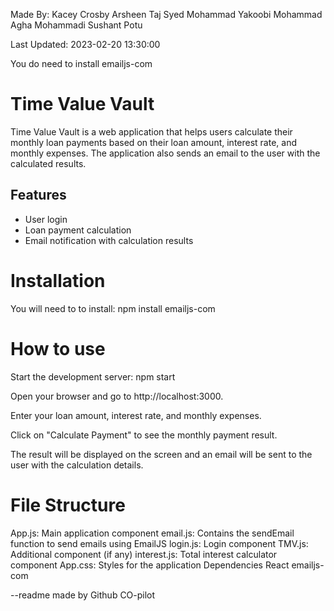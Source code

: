 Made By: 
Kacey Crosby
Arsheen Taj Syed
Mohammad Yakoobi
Mohammad Agha Mohammadi
Sushant Potu

Last Updated:  2023-02-20 13:30:00






You do need to install emailjs-com


# Time Value Vault

Time Value Vault is a web application that helps users calculate their monthly loan payments based on their loan amount, interest rate, and monthly expenses. The application also sends an email to the user with the calculated results.

## Features

- User login
- Loan payment calculation
- Email notification with calculation results

# Installation

You will need to to install: npm install emailjs-com

# How to use
Start the development server: npm start

Open your browser and go to http://localhost:3000.

Enter your loan amount, interest rate, and monthly expenses.

Click on "Calculate Payment" to see the monthly payment result.

The result will be displayed on the screen and an email will be sent to the user with the calculation details.


# File Structure
App.js: Main application component
email.js: Contains the sendEmail function to send emails using EmailJS
login.js: Login component
TMV.js: Additional component (if any)
interest.js: Total interest calculator component
App.css: Styles for the application
Dependencies
React
emailjs-com

--readme made by Github CO-pilot
